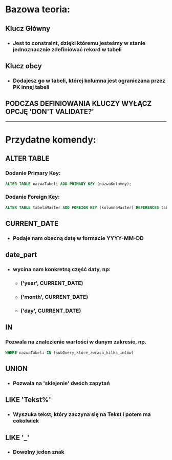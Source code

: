 # Bazowa teoria:
## Klucz Główny
- ### Jest to constraint, dzięki któremu jesteśmy w stanie jednoznacznie zdefiniować rekord w tabeli
## Klucz obcy
- ### Dodajesz go w tabeli, której kolumna jest ograniczana przez PK innej tabeli
## __PODCZAS DEFINIOWANIA KLUCZY WYŁĄCZ OPCJĘ 'DON'T VALIDATE?'__
___
# Przydatne komendy:
## ALTER TABLE
### Dodanie Primary Key:
```SQL
ALTER TABLE nazwaTabeli ADD PRIMARY KEY (nazwaKolumny);
```
### Dodanie Foreign Key:
```SQL
ALTER TABLE tabelaMaster ADD FOREIGN KEY (kolumnaMaster) REFERENCES tabelaSlave(kolumnaSlave)
```
## CURRENT_DATE
- ### Podaje nam obecną datę w formacie YYYY-MM-DD
## date_part 
- ### wycina nam konkretną część daty, np:
    - ### ('year', CURRENT_DATE)
    - ### ('month', CURRENT_DATE)
    - ### ('day', CURRENT_DATE)
## IN
### Pozwala na znalezienie wartości w danym zakresie, np.
```SQL
WHERE nazwaTabeli IN (subQuery_które_zwraca_kilka_intów)
```
## UNION
- ### Pozwala na 'sklejenie' dwóch zapytań
## LIKE 'Tekst%'
- ### Wyszuka tekst, który zaczyna się na Tekst i potem ma cokolwiek
## LIKE '_'
- ### Dowolny jeden znak